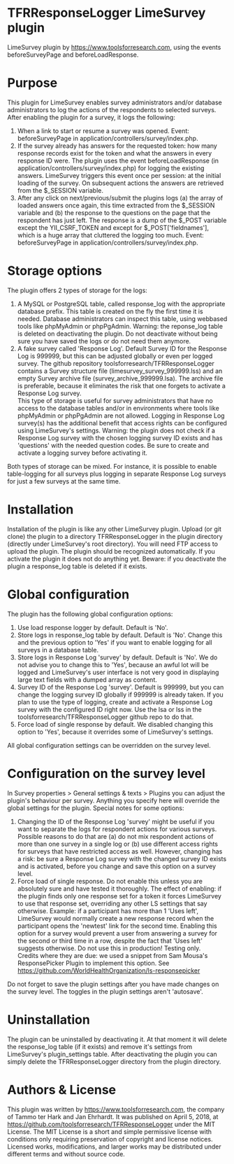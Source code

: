 # TFRResponseLogger LimeSurvey plugin
LimeSurvey plugin by https://www.toolsforresearch.com, using the events beforeSurveyPage and beforeLoadResponse.

# **Purpose**<br />
This plugin for LimeSurvey enables survey administrators and/or database administrators to log the actions of the respondents to selected surveys. After enabling the plugin for a survey, it logs the following:
1. When a link to start or resume a survey was opened. Event: beforeSurveyPage in application/controllers/survey/index.php.
2. If the survey already has answers for the requested token: how many response records exist for the token and what the answers in every response ID were. The plugin uses the event beforeLoadResponse (in application/controllers/survey/index.php) for logging the existing answers. LimeSurvey triggers this event once per session: at the initial loading of the survey. On subsequent actions the answers are retrieved from the \$\_SESSION variable.
3. After any click on next/previous/submit the plugins logs (a) the array of loaded answers once again, this time extracted from the \$\_SESSION variable and (b) the response to the questions on the page that the respondent has just left. The response is a dump of the \$\_POST variable except the YII_CSRF_TOKEN and except for \$\_POST['fieldnames'], which is a huge array that cluttered the logging too much. Event: beforeSurveyPage in application/controllers/survey/index.php.

# **Storage options**<br />
The plugin offers 2 types of storage for the logs:
1. A MySQL or PostgreSQL table, called response_log with the appropriate database prefix. This table is created on the fly the first time it is needed. Database administrators can inspect this table, using webbased tools like phpMyAdmin or phpPgAdmin. Warning: the reponse_log table is deleted on deactivating the plugin. Do not deactivate without being sure you have saved the logs or do not need them anymore.
2. A fake survey called 'Response Log'. Default Survey ID for the Response Log is 999999, but this can be adjusted globally or even per logged survey. The github repository toolsforresearch/TFRResponseLogger contains a Survey structure file (limesurvey_survey_999999.lss) and an empty Survey archive file (survey_archive_999999.lsa). The archive file is preferable, because it eliminates the risk that one forgets to activate a Response Log survey.<br />
This type of storage is useful for survey administrators that have no access to the database tables and/or in environments where tools like phpMyAdmin or phpPgAdmin are not allowed. Logging in Response Log survey(s) has the additional benefit that access rights can be configured using LimeSurvey's settings. Warning: the plugin does not check if a Response Log survey with the chosen logging survey ID exists and has 'questions' with the needed question codes. Be sure to create and activate a logging survey before activating it.

Both types of storage can be mixed. For instance, it is possible to enable table-logging for all surveys plus logging in separate Response Log surveys for just a few surveys at the same time.

# **Installation**<br />
Installation of the plugin is like any other LimeSurvey plugin. Upload (or git clone) the plugin to a directory TFRResponseLogger in the plugin directory (directly under LimeSurvey's root directory). You will need FTP access to upload the plugin. The plugin should be recognized automatically. If you activate the plugin it does not do anything yet. Beware: if you deactivate the plugin a response_log table is deleted if it exists.

# **Global configuration**<br />
The plugin has the following global configuration options:
1. Use load response logger by default. Default is 'No'.
2. Store logs in response_log table by default. Default is 'No'. Change this and the previous option to 'Yes' if you want to enable logging for all surveys in a database table.
3. Store logs in Response Log 'survey' by default. Default is 'No'. We do not advise you to change this to 'Yes', because an awful lot will be logged and LimeSurvey's user interface is not very good in displaying large text fields with a dumped array as content.
4. Survey ID of the Response Log 'survey'. Default is 999999, but you can change the logging survey ID globally if 999999 is already taken. If you plan to use the type of logging, create and activate a Response Log survey with the configured ID right now. Use the lsa or lss in the toolsforresearch/TFRResponseLogger github repo to do that.
5. Force load of single response by default. We disabled changing this option to 'Yes', because it overrides some of LimeSurvey's settings.

All global configuration settings can be overridden on the survey level.

# **Configuration on the survey level**<br />
In Survey properties > General settings & texts > Plugins you can adjust the plugin's behaviour per survey. Anything you specify here will override the global settings for the plugin. Special notes for some options:
1. Changing the ID of the Response Log 'survey' might be useful if you want to separate the logs for respondent actions for various surveys. Possible reasons to do that are (a) do not mix respondent actions of more than one survey in a single log or (b) use different access rights for surveys that have restricted access as well. However, changing has a risk: be sure a Response Log survey with the changed survey ID exists and is activated, before you change and save this option on a survey level.
2. Force load of single response. Do not enable this unless you are absolutely sure and have tested it thoroughly. The effect of enabling: if the plugin finds only one response set for a token it forces LimeSurvey to use that response set, overriding any other LS settings that say otherwise. Example: if a participant has more than 1 'Uses left', LimeSurvey would normally create a new response record when the participant opens the 'newtest' link for the second time. Enabling this option for a survey would prevent a user from answering a survey for the second or third time in a row, despite the fact that 'Uses left' suggests otherwise. Do not use this in production! Testing only.<br />
Credits where they are due: we used a snippet from Sam Mousa's ResponsePicker Plugin to implement this option. See https://github.com/WorldHealthOrganization/ls-responsepicker

Do not forget to save the plugin settings after you have made changes on the survey level. The toggles in the plugin settings aren't 'autosave'.

# **Uninstallation**<br />
The plugin can be uninstalled by deactivating it. At that moment it will delete the response_log table (if it exists) and remove it's settings from LimeSurvey's plugin_settings table. After deactivating the plugin you can simply delete the TFRResponseLogger directory from the plugin directory.

# **Authors & License**<br />
This plugin was written by https://www.toolsforresearch.com, the company of Tammo ter Hark and Jan Ehrhardt. It was published on April 5, 2018, at https://github.com/toolsforresearch/TFRResponseLogger under the MIT License. The MIT License is a short and simple permissive license with conditions only requiring preservation of copyright and license notices. Licensed works, modifications, and larger works may be distributed under different terms and without source code.
